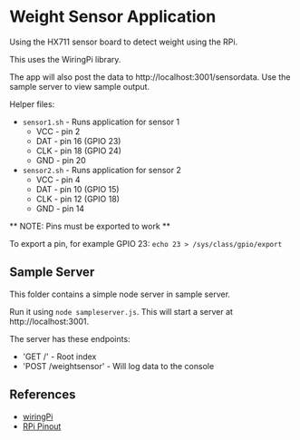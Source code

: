 # Weight Sensor Application

Using the HX711 sensor board to detect weight using the RPi.

This uses the WiringPi library.

The app will also post the data to http://localhost:3001/sensordata. Use the sample server to view sample output.

Helper files:

+ `sensor1.sh` - Runs application for sensor 1
	+ VCC - pin 2
	+ DAT - pin 16 (GPIO 23)
	+ CLK - pin 18 (GPIO 24)
	+ GND - pin 20
+ `sensor2.sh` - Runs application for sensor 2
	+ VCC - pin 4
	+ DAT - pin 10 (GPIO 15)
	+ CLK - pin 12 (GPIO 18)
	+ GND - pin 14

** NOTE: Pins must be exported to work **

To export a pin, for example GPIO 23:
`echo 23 > /sys/class/gpio/export`

## Sample Server

This folder contains a simple node server in sample server.

Run it using `node sampleserver.js`. This will start a server at http://localhost:3001.

The server has these endpoints:
+ 'GET /' - Root index
+ 'POST /weightsensor' - Will log data to the console

## References

+ [wiringPi](http://andyseasysite.com/?page_id=145)
+ [RPi Pinout](http://docs.biicode.com/raspberrypi/rpi-howto.html#rpigpio)

